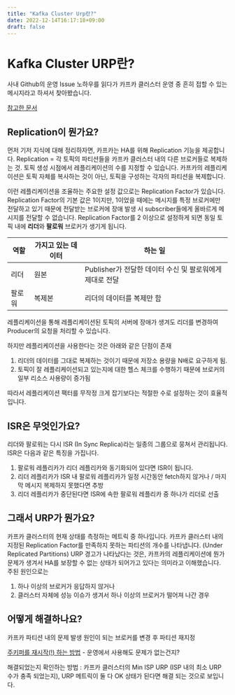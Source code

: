 ```yaml
---
title: "Kafka Cluster Urp란?"
date: 2022-12-14T16:17:18+09:00
draft: false
---
```


# Kafka Cluster URP란? 

사내 Github의 운영 Issue 노하우를 읽다가 카프카 클러스터 운영 중 흔히 접할 수 있는 메시지라고 하셔서 찾아봤습니다. 

[참고한 문서](https://www.instaclustr.com/support/documentation/kafka/monitoring-information/replicas/)

## Replication이 뭔가요? 

먼저 기저 지식에 대해 정리하자면, 카프카는 HA를 위해 Replication 기능을 제공합니다. 
Replication = 각 토픽의 파티션들을 카프카 클러스터 내의 다른 브로커들로 복제하는 것.
토픽 생성 시점에서 레플리케이션의 수를 지정할 수 있습니다.
카프카의 레플리케이션은 토픽 자체를 복사하는 것이 아닌, 토픽을 구성하는 각자의 파티션을 복제합니다. 

이런 레플리케이션을 조율하는 주요한 설정 값으로는 Replication Factor가 있습니다.
Replication Factor의 기본 값은 1이지만, 1이었을 때에는 메시지를 특정 브로커에만 전달하고 있기 때문에 전달받는 브로커에 장애 발생 시 subscriber들에게 올바르게 메시지를 전달할 수 없습니다.
Replication Factor를 2 이상으로 설정하게 되면 동일 토픽 내에 **리더**와 **팔로워** 브로커가 생기게 됩니다. 

역할 | 가지고 있는 데이터 | 하는 일
--- | --- | ---
리더 | 원본 | Publisher가 전달한 데이터 수신 및 팔로워에게 제대로 전달
팔로워 | 복제본 | 리더의 데이터를 복제만 함

레플리케이션을 통해 레플리케이션된 토픽의 서버에 장애가 생겨도 리더를 변경하여 Producer의 요청을 처리할 수 있습니다. 

하지만 레플리케이션을 사용한다는 것은 아래와 같은 단점이 존재
1. 리더의 데이터를 그대로 복제하는 것이기 때문에 저장소 용량을 N배로 요구하게 됨.
2. 토픽이 잘 레플리케이션되고 있는지에 대한 헬스 체크를 수행하기 때문에 브로커의 일부 리소스 사용량이 증가됨

따라서 레플리케이션 팩터를 무작정 크게 잡기보다는 적절한 수로 설정하는 것이 효율적입니다.

## ISR은 무엇인가요? 

리더와 팔로워는 다시 ISR (In Sync Replica)라는 일종의 그룹으로 뭉쳐서 관리됩니다. ISR은 다음과 같은 특징을 가집니다. 
1. 팔로워 레플리카가 리더 레플리카와 동기화되어 있다면 ISR이 됩니다.
2. 리더 레플리카가 ISR 내 팔로워 레플리카가 일정 시간동안 fetch하지 않거나 / 마지막 메시지 복제하지 못했다면 추방
3. 리더 레플리카가 중단된다면 ISR에 속한 팔로워 레플리카 중 하나가 리더로 선출

## 그래서 URP가 뭔가요?

카프카 클러스터의 현재 상태를 측정하는 메트릭 중 하나입니다.
카프카 클러스터 내의 지정된 Replication Factor를 만족하지 못하는 파티션의 개수를 나타냅니다. (Under Replicated Partitions)
URP 경고가 나타났다는 것은, 카프카의 레플리케이션에 뭔가 문제가 생겨서 HA를 보장할 수 없는 상태가 되어가고 있다는 의미라고 이해했습니다. 
주된 원인으로는
1. 하나 이상의 브로커가 응답하지 않거나
2. 클러스터 자체에 성능 이슈가 생겨서 하나 이상의 브로커가 떨어져 나간 경우

## 어떻게 해결하나요?

카프카 파티션 내의 문제 발생 원인이 되는 브로커를 변경 후 파티션 재지정

[주키퍼를 재시작(!) 하는 방법](https://stackoverflow.com/questions/51491152/fixing-under-replicated-partitions-in-kafka) - 운영에서 사용해도 문제가 없는건지?

해결되었는지 확인하는 방법 : 카프카 클러스터의 Min ISP URP (ISP 내의 최소 URP 수가 충족 되었는지), URP 메트릭이 둘 다 OK 상태가 된다면 해결 되는 것으로 보입니다. 

